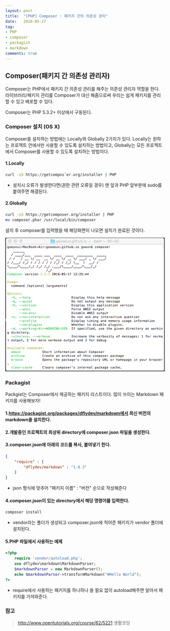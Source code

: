 ```yaml
---
layout: post
title:  "[PHP] Composer : 패키지 간의 의존성 관리"
date:   2016-05-27
tag:
- PHP
- composer
- packagist
- markdown
comments: true
---
```


## Composer(패키지 간 의존성 관리자)

Composer는 PHP에서 패키지 간 의존성 관리를 해주는 의존성 관리자 역할을 한다.
라이브러리/패키지 관리를 Composer가 대신 해줌으로써 우리는 쉽게 패키지를 관리할 수 있고 베포할 수 있다.

Composer는 PHP 5.3.2+ 이상에서 구동된다.

### Composer 설치 (OS X)

Composer을 설치하는 방법에는 Locally와 Globally 2가지가 있다. 
Locally는 원하는 프로젝트 안에서만 사용할 수 있도록 설치하는 방법이고, 
Globally는 모든 프로젝트에서 Composer를 사용할 수 있도록 설치하는 방법이다.

#### 1.Locally
```bash
curl -sS https://getcompos`er.org/installer | PHP
```

* 설치시 오류가 발생한다면(권한 관련 오류일 경우) 맨 앞과 PHP 앞부분에 sudo를 붙여주면 해결된다.

#### 2.Globally
```bash
curl -sS https://getcomposer.org/installer | PHP
mv composer.phar /usr/local/bin/composer
```

 설치 후 composer를 입력했을 때 해당화면이 나오면 설치가 완료된 것이다.

 ![image](../assets/img/post_images/post_php_composer_1.png)



### Packagist

Packgist는 Composer에서 제공하는 패키지 리스트이다. 
많이 쓰이는 Markdown 패키지를 사용해보자!

#### 1.https://packagist.org/packages/dflydev/markdown에서 최신 버전의 markdown을 설치한다.

#### 2.개발중인 프로젝트의 최상위 directory에 composer.json 파일을 생성한다.

#### 3.composer.json에 아래의 코드를 복사, 붙여넣기 한다.
```json
{
  	"require" : {
  		"dflydev/markdown" : "1.0.3"
  	}
}
```
* json 형식에 맞추어 "패키지 이름" : "버전" 순으로 작성해준다

#### 4.composer.json이 있는 directory에서 해당 명령어를 입력한다.
```bash
composer install
```

* vendor라는 폴더가 생성되고 composer.json에 적어준 패키지가 vendor 폴더에 설치된다.

#### 5.PHP 파일에서 사용하는 예제
```php
<?php
	require 'vendor/autoload.php';
	use dflydev\markdown\MarkdownParser;
	$markdownParser = new MarkdownParser();
	echo $markdownParser->transformMarkdown("#Hello World");
?>
```

* require에서 사용하는 패키지를 하나하나 쓸 필요 없이 autoload해주면 알아서 패키지를 가져와준다.


### 참고
> http://www.opentutorials.org/course/62/5221 생활코딩
